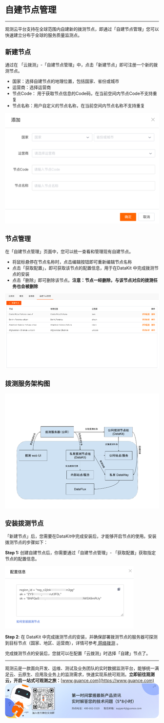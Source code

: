 # 自建节点管理
---

观测云平台支持在全球范围内自建新的拨测节点，即通过「自建节点管理」您可以快速建立分布于全球的服务质量监测点。

## 新建节点

通过在 「云拨测」-「自建节点管理」中，点击「新建节点」即可注册一个新的拨测节点。

- 国家：选择自建节点的地理位置，包括国家、省份或城市
- 运营商：选择运营商
- 节点Code： 用于获取节点信息的Code码，在当前空间内节点Code不支持重复
- 节点名称：用户自定义的节点名称，在当前空间内节点名称不支持重复

![](img/4.dailtesting_1.png)

## 节点管理

在「自建节点管理」页面中，您可以统一查看和管理现有自建节点。

- 将鼠标悬停在节点名称时，点击编辑按钮即可重新编辑节点名称
- 点击「获取配置」，即可获取该节点的配置信息，用于在DataKit 中完成拨测节点的安装
- 点击「删除」即可删除该节点。**注意：节点一经删除，与该节点对应的拨测任务也会被删除**

![](img/image_1.png)

## 拨测服务架构图

![](img/image_2.png)

## 安装拨测节点

「新建节点」后，您需要在DataKit中完成安装后，才能够开启节点的使用。安装拨测节点的步骤如下：

**Step 1:** 创建自建节点后，你需要通过「自建节点管理」- 「获取配置」获取指定节点的配置信息。

![](img/image_3.png)

**Step 2**: 在 DataKit 中完成拨测节点的安装，并确保部署拨测节点的服务器可探测到目标节点（国家、地区、运营商），详情可参考[ 网络拨测](https://www.yuque.com/dataflux/datakit/dialtesting) 。

完成拨测节点的安装后，您就可以在配置「云拨测」时选择「自建」节点了。


---

观测云是一款面向开发、运维、测试及业务团队的实时数据监测平台，能够统一满足云、云原生、应用及业务上的监测需求，快速实现系统可观测。**立即前往观测云，开启一站式可观测之旅：**[www.guance.com](https://www.guance.com)
![](img/logo_2.png)
